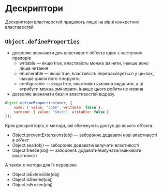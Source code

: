 # Дескриптори

Дескриптори властивостей працюють лише на рівні конкретних властивостей

## `Object.defineProperties`

-   дозволяє визначити для властивості об'єкта один з наступних прапорів
    -   writable — якщо true, властивість можна змінити, інакше воно лише читання
    -   enumerable — якщо true, властивість перераховується у циклах, інакше цикли його ігнорують
    -   configurable — якщо true, властивість можна видалити, а ці атрибути можна змінювати, інакше цього робити не можна
-   дозволяє визначати безліч властивостей відразу.

```js
Object.defineProperties(user, {
    name: { value: "John", writable: false },
    surname: { value: "Smith", writable: false },
});
```

Крім дескрипторів, є методи, які обмежують доступ до всього об'єкта

-   Object.preventExtensions(obj) — забороняє додавати нові властивості в об'єкт
-   Object.seal(obj) — забороняє додавати/вилучати властивості
-   Object.freeze(obj) — забороняє додавати/вилучати/змінювати властивості

А також є методи для їх перевірки

-   Object.isExtensible(obj)
-   Object.isSealed(obj)
-   Object.isFrozen(obj)
